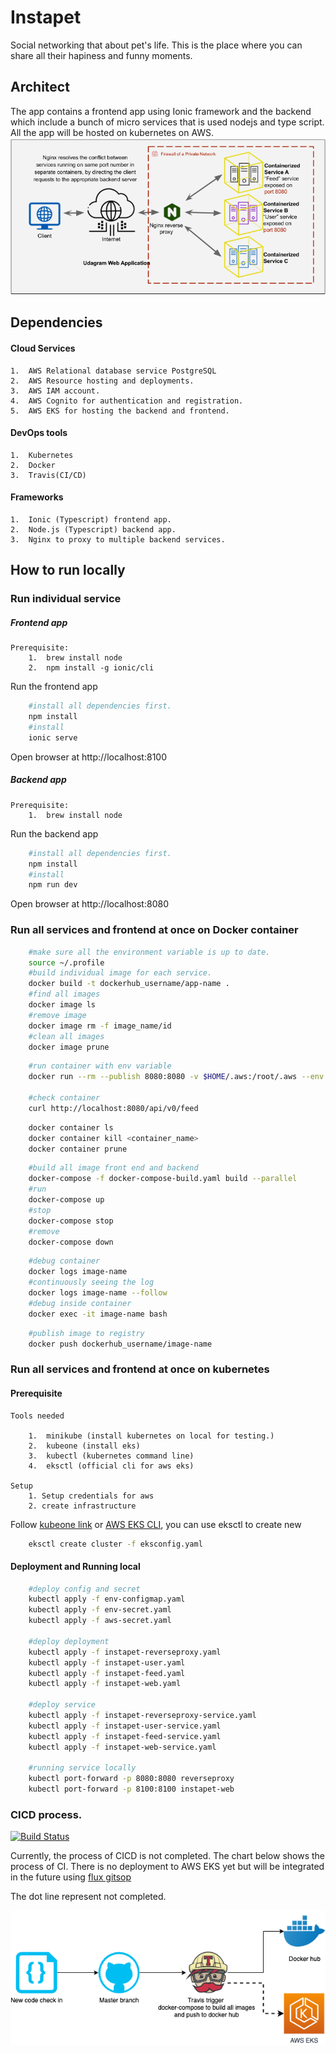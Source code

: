 # Instapet

Social networking that about pet's life. This is the place where you can share all their hapiness and funny moments. 

## Architect

The app contains a frontend app using Ionic framework and the backend which include a bunch of micro services that is used nodejs and type script. All the app will be hosted on kubernetes on AWS. 
![architect](./resources/nginx.png)
## Dependencies

#### Cloud Services
    1.  AWS Relational database service PostgreSQL
    2.  AWS Resource hosting and deployments.
    3.  AWS IAM account.
    4.  AWS Cognito for authentication and registration.
    5.  AWS EKS for hosting the backend and frontend.

#### DevOps tools

    1.  Kubernetes
    2.  Docker
    3.  Travis(CI/CD)

#### Frameworks
    1.  Ionic (Typescript) frontend app.
    2.  Node.js (Typescript) backend app.
    3.  Nginx to proxy to multiple backend services.


## How to run locally

### Run individual service

##### Frontend app
    Prerequisite:
        1.  brew install node
        2.  npm install -g ionic/cli

Run the frontend app
```bash
    #install all dependencies first.
    npm install
    #install 
    ionic serve
```
Open browser at http://localhost:8100

##### Backend app
    Prerequisite:
        1.  brew install node

Run the backend app
```bash
    #install all dependencies first.
    npm install
    #install 
    npm run dev
```
Open browser at http://localhost:8080

### Run all services and frontend at once on Docker container
```bash
    #make sure all the environment variable is up to date.
    source ~/.profile
    #build individual image for each service.
    docker build -t dockerhub_username/app-name .
    #find all images
    docker image ls
    #remove image
    docker image rm -f image_name/id
    #clean all images
    docker image prune
```
```bash
    #run container with env variable
    docker run --rm --publish 8080:8080 -v $HOME/.aws:/root/.aws --env POSTGRESS_HOST=$POSTGRESS_HOST --env POSTGRESS_USERNAME=$POSTGRESS_USERNAME --env POSTGRESS_PASSWORD=$POSTGRESS_PASSWORD --env POSTGRESS_DATABASE=$POSTGRESS_DATABASE --env AWS_REGION=$AWS_REGION --env AWS_PROFILE=$AWS_PROFILE --env AWS_BUCKET=$AWS_BUCKET --env JWT_SECRET=$JWT_SECRET --name feed dockerhub_username/instapet-feed

    #check container
    curl http://localhost:8080/api/v0/feed
```
```bash
    docker container ls
    docker container kill <container_name>
    docker container prune
```

```bash
    #build all image front end and backend
    docker-compose -f docker-compose-build.yaml build --parallel
    #run
    docker-compose up
    #stop
    docker-compose stop
    #remove
    docker-compose down
```

```bash
    #debug container
    docker logs image-name
    #continuously seeing the log
    docker logs image-name --follow
    #debug inside container
    docker exec -it image-name bash
```

```bash
    #publish image to registry
    docker push dockerhub_username/image-name
```
### Run all services and frontend at once on kubernetes

#### Prerequisite
    Tools needed

        1.  minikube (install kubernetes on local for testing.)
        2.  kubeone (install eks)
        3.  kubectl (kubernetes command line)
        4.  eksctl (official cli for aws eks)

    Setup
        1. Setup credentials for aws
        2. create infrastructure

 Follow [kubeone link](https://github.com/kubermatic/kubeone/blob/master/docs/quickstart-aws.md) or [AWS EKS CLI](https://github.com/weaveworks/eksctl), you can use eksctl to create new 

```bash
    eksctl create cluster -f eksconfig.yaml
```

#### Deployment and Running local 

```bash
    #deploy config and secret
    kubectl apply -f env-configmap.yaml
    kubectl apply -f env-secret.yaml
    kubectl apply -f aws-secret.yaml
    
    #deploy deployment
    kubectl apply -f instapet-reverseproxy.yaml
    kubectl apply -f instapet-user.yaml
    kubectl apply -f instapet-feed.yaml
    kubectl apply -f instapet-web.yaml
    
    #deploy service
    kubectl apply -f instapet-reverseproxy-service.yaml
    kubectl apply -f instapet-user-service.yaml
    kubectl apply -f instapet-feed-service.yaml
    kubectl apply -f instapet-web-service.yaml

    #running service locally 
    kubectl port-forward -p 8080:8080 reverseproxy
    kubectl port-forward -p 8100:8100 instapet-web
```

### CICD process.

[![Build Status](https://travis-ci.org/nguyenjk/Instapet.svg?branch=master)](https://travis-ci.org/nguyenjk/Instapet)


Currently, the process of CICD is not completed. The chart below shows the process of CI. There is no deployment to AWS EKS yet but will be integrated in the future using [flux gitsop](https://eksctl.io/usage/experimental/gitops-flux/)

The dot line represent not completed.

![cicd chart](/resources/cicd.png)